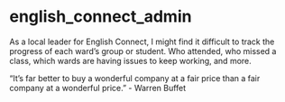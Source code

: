 # english_connect_admin

As a local leader for English Connect, I might find it difficult to track the progress of each ward’s group or student. Who attended, who missed a class, which wards are having issues to keep working, and more.

“It’s far better to buy a wonderful company at a fair price than a fair company at a wonderful price.” - Warren Buffet
